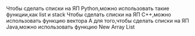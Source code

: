 Чтобы сделать списки на ЯП Python,можно использовать такие функции,как list и stack
Чтобы сделать списки на ЯП C++,можно использовать функцию вектора
А для того,чтобы сделать списки на ЯП Java,можно использовать функцию New Array List
